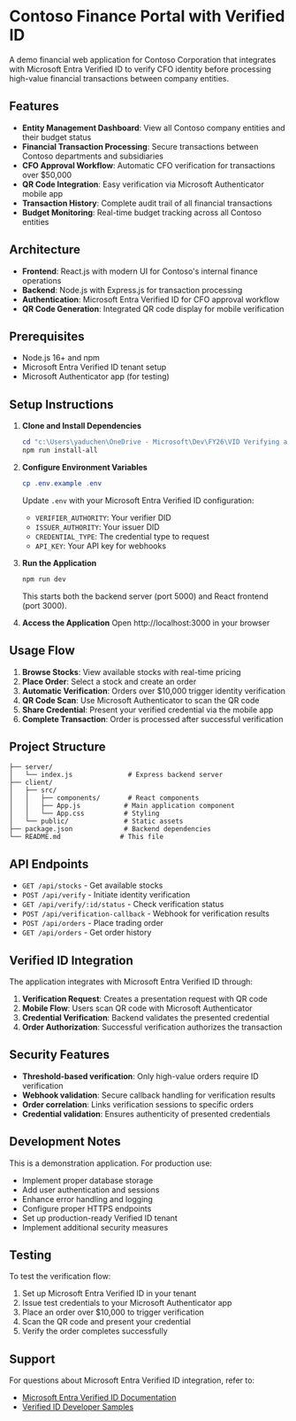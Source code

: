 # Contoso Finance Portal with Verified ID

A demo financial web application for Contoso Corporation that integrates with Microsoft Entra Verified ID to verify CFO identity before processing high-value financial transactions between company entities.

## Features

- **Entity Management Dashboard**: View all Contoso company entities and their budget status
- **Financial Transaction Processing**: Secure transactions between Contoso departments and subsidiaries
- **CFO Approval Workflow**: Automatic CFO verification for transactions over $50,000
- **QR Code Integration**: Easy verification via Microsoft Authenticator mobile app
- **Transaction History**: Complete audit trail of all financial transactions
- **Budget Monitoring**: Real-time budget tracking across all Contoso entities

## Architecture

- **Frontend**: React.js with modern UI for Contoso's internal finance operations
- **Backend**: Node.js with Express.js for transaction processing
- **Authentication**: Microsoft Entra Verified ID for CFO approval workflow
- **QR Code Generation**: Integrated QR code display for mobile verification

## Prerequisites

- Node.js 16+ and npm
- Microsoft Entra Verified ID tenant setup
- Microsoft Authenticator app (for testing)

## Setup Instructions

1. **Clone and Install Dependencies**
   ```powershell
   cd "c:\Users\yaduchen\OneDrive - Microsoft\Dev\FY26\VID Verifying app"
   npm run install-all
   ```

2. **Configure Environment Variables**
   ```powershell
   cp .env.example .env
   ```
   Update `.env` with your Microsoft Entra Verified ID configuration:
   - `VERIFIER_AUTHORITY`: Your verifier DID
   - `ISSUER_AUTHORITY`: Your issuer DID  
   - `CREDENTIAL_TYPE`: The credential type to request
   - `API_KEY`: Your API key for webhooks

3. **Run the Application**
   ```powershell
   npm run dev
   ```
   
   This starts both the backend server (port 5000) and React frontend (port 3000).

4. **Access the Application**
   Open http://localhost:3000 in your browser

## Usage Flow

1. **Browse Stocks**: View available stocks with real-time pricing
2. **Place Order**: Select a stock and create an order
3. **Automatic Verification**: Orders over $10,000 trigger identity verification
4. **QR Code Scan**: Use Microsoft Authenticator to scan the QR code
5. **Share Credential**: Present your verified credential via the mobile app
6. **Complete Transaction**: Order is processed after successful verification

## Project Structure

```
├── server/
│   └── index.js              # Express backend server
├── client/
│   ├── src/
│   │   ├── components/       # React components
│   │   ├── App.js           # Main application component
│   │   └── App.css          # Styling
│   └── public/              # Static assets
├── package.json             # Backend dependencies
└── README.md               # This file
```

## API Endpoints

- `GET /api/stocks` - Get available stocks
- `POST /api/verify` - Initiate identity verification
- `GET /api/verify/:id/status` - Check verification status
- `POST /api/verification-callback` - Webhook for verification results
- `POST /api/orders` - Place trading order
- `GET /api/orders` - Get order history

## Verified ID Integration

The application integrates with Microsoft Entra Verified ID through:

1. **Verification Request**: Creates a presentation request with QR code
2. **Mobile Flow**: Users scan QR code with Microsoft Authenticator
3. **Credential Verification**: Backend validates the presented credential
4. **Order Authorization**: Successful verification authorizes the transaction

## Security Features

- **Threshold-based verification**: Only high-value orders require ID verification
- **Webhook validation**: Secure callback handling for verification results
- **Order correlation**: Links verification sessions to specific orders
- **Credential validation**: Ensures authenticity of presented credentials

## Development Notes

This is a demonstration application. For production use:

- Implement proper database storage
- Add user authentication and sessions  
- Enhance error handling and logging
- Configure proper HTTPS endpoints
- Set up production-ready Verified ID tenant
- Implement additional security measures

## Testing

To test the verification flow:

1. Set up Microsoft Entra Verified ID in your tenant
2. Issue test credentials to your Microsoft Authenticator app
3. Place an order over $10,000 to trigger verification
4. Scan the QR code and present your credential
5. Verify the order completes successfully

## Support

For questions about Microsoft Entra Verified ID integration, refer to:
- [Microsoft Entra Verified ID Documentation](https://docs.microsoft.com/en-us/azure/active-directory/verifiable-credentials/)
- [Verified ID Developer Samples](https://github.com/Azure-Samples/active-directory-verifiable-credentials)
